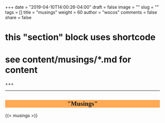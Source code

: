 +++
date = "2019-04-10T14:00:26-04:00"
draft = false
image = ""
slug = ""
tags = []
title = "musings"
weight = 60
author = "wocos"
comments = false
share = false
# this "section" block uses shortcode
# see content/musings/*.md for content
+++

<hr class="green5">
<div style="background: lightslategray;" class="content_margin">
<center><h2 style="background: #FFAA55; font-family: Philosopher;">"Musings"</center>
</div>

{{< musings >}}
